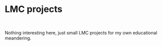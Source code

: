 <h1> LMC projects </h1>

<br>

Nothing interesting here, just small LMC projects for my own educational meandering. 
